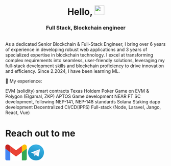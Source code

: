 <!--suppress HtmlDeprecatedAttribute -->
<div>
<!--  <img align="left" src="./assets/1234 (16).png" width="270" height = '320'/> -->
<h1 align="center">Hello, <img src="https://raw.githubusercontent.com/MartinHeinz/MartinHeinz/master/wave.gif" width="30" height="30" />
 </h1>
<h3 align="center">Full Stack, Blockchain engineer</h3>
<br/>
As a dedicated Senior Blockchain & Full-Stack Engineer, I bring over 6 years of experience in developing robust web applications and 3 years of specialized expertise in blockchain technology.
I excel at transforming complex requirements into seamless, user-friendly solutions, leveraging my full-stack development skills and blockchain proficiency to drive innovation and efficiency.
Since 2.2024, I have been learning ML.
</div>

💪 My experience:

EVM (solidity) smart contracts
Texas Holdem Poker Game on EVM & Polygon (Elgamal, ZKP)
APTOS Game development
NEAR FT SC development, following NEP-141, NEP-148 standards 
Solana Staking dapp development
Decentralized CI/CD(IPFS)
Full-stack (Node, Laravel, Jango, React, Vue)

</div>


# Reach out to me #
<a href="mailto:smartpuck111@gmail.com"><img src="./assets/gmail.png" alt="Gmail" height="50" title="Send mail"></a>
<a href="https://t.me/terryfoxa"><img src="./assets/telegram.webp" alt="Telegram" height="50" title="Send message"></a>
